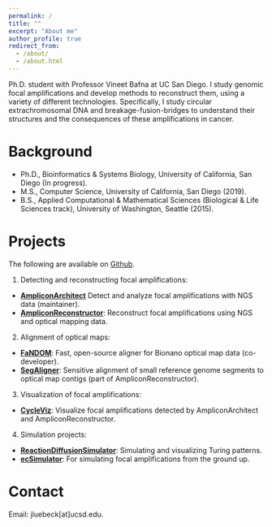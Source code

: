 ```yaml
---
permalink: /
title: ""
excerpt: "About me"
author_profile: true
redirect_from: 
  - /about/
  - /about.html
---
```


Ph.D. student with Professor Vineet Bafna at UC San Diego. I study genomic focal amplifications and develop methods to reconstruct them, using a variety of different technologies. Specifically, I study circular extrachromosomal DNA and breakage-fusion-bridges to understand their structures and the consequences of these amplifications in cancer.

Background
======
- Ph.D., Bioinformatics & Systems Biology, University of California, San Diego (In progress).
- M.S., Computer Science, University of California, San Diego (2019).
- B.S., Applied Computational & Mathematical Sciences (Biological & Life Sciences track), University of Washington, Seattle (2015).

Projects
======
The following are available on [Github](https://github.com/jluebeck).

1. Detecting and reconstructing focal amplifications:
- [**AmpliconArchitect**](https://github.com/jluebeck/AmpliconArchitect) Detect and analyze focal amplifications with NGS data (maintainer).
- [**AmpliconReconstructor**](https://github.com/jluebeck/AmpliconReconstructor): Reconstruct focal amplifications using NGS and optical mapping data.

2. Alignment of optical maps:
- [**FaNDOM**](https://github.com/jluebeck/FaNDOM): Fast, open-source aligner for Bionano optical map data (co-developer).
- [**SegAligner**](https://github.com/jluebeck/AmpliconReconstructor): Sensitive alignment of small reference genome segments to optical map contigs (part of AmpliconReconstructor).

3. Visualization of focal amplifications:
- [**CycleViz**](https://github.com/jluebeck/CycleViz): Visualize focal amplifications detected by AmpliconArchitect and AmpliconReconstructor.

4. Simulation projects:
- [**ReactionDiffusionSimulator**](https://github.com/jluebeck/ReactionDiffusionSimulator): Simulating and visualizing Turing patterns.
- [**ecSimulator**](https://github.com/jluebeck/ecSimulator): For simulating focal amplifications from the ground up.

Contact
======
Email: jluebeck[at]ucsd.edu.

